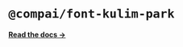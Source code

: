 # `@compai/font-kulim-park`

[**Read the docs &rarr;**](https://components.ai/docs/typefaces/kulim-park)
